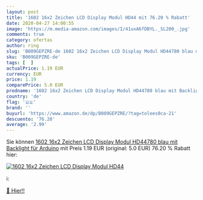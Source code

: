 ```yaml
---
layout: post
title: '1602 16x2 Zeichen LCD Display Modul HD44 mit 76.20 % Rabatt'
date: 2020-04-27 14:00:55
image: 'https://m.media-amazon.com/images/I/41uxA6fDBYL._SL200_.jpg'
comments: true
category: ofertas
author: ring
slug: 'B009GEPZRE-de 1602 16x2 Zeichen LCD Display Modul HD44780 blau mit...'
sku: 'B009GEPZRE-de'
tags: [  ]
actualPrice: 1.19 EUR
currency: EUR
price: 1.19
comparePrice: 5.0 EUR
prodname: '1602 16x2 Zeichen LCD Display Modul HD44780 blau mit Backlight für Arduino'
country: 'de'
flag: '🇩🇪'
brand: ''
buyurl: 'https://www.amazon.de/dp/B009GEPZRE/?tag=tolees0ca-21'
descuento: '76.20'
average: '2.99'
---
```


Sie können [1602 16x2 Zeichen LCD Display Modul HD44780 blau mit Backlight für Arduino](https://www.amazon.de/dp/B009GEPZRE/?tag=tolees0ca-21) mit Preis 1.19 EUR (original: 5.0 EUR) 76.20 % Rabatt hier:

[![1602 16x2 Zeichen LCD Display Modul HD44](https://m.media-amazon.com/images/I/41uxA6fDBYL._SL200_.jpg)](https://www.amazon.de/dp/B009GEPZRE/?tag=tolees0ca-21)

ℹ️:


[🛒 Hier!!](https://www.amazon.de/dp/B009GEPZRE/?tag=tolees0ca-21)
